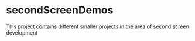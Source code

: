 secondScreenDemos
=================

This project contains different smaller projects in the area of second screen development
